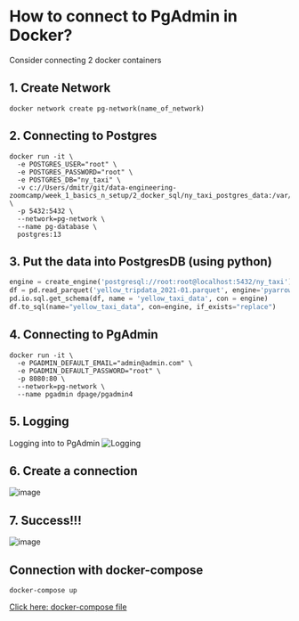 
# How to connect to PgAdmin in Docker?

Consider connecting 2 docker containers

## 1. Create Network

```docker
docker network create pg-network(name_of_network)
```

## 2. Connecting to Postgres

```docker
docker run -it \
  -e POSTGRES_USER="root" \
  -e POSTGRES_PASSWORD="root" \
  -e POSTGRES_DB="ny_taxi" \
  -v c://Users/dmitr/git/data-engineering-zoomcamp/week_1_basics_n_setup/2_docker_sql/ny_taxi_postgres_data:/var/lib/postgresql/data \
  -p 5432:5432 \ 
  --network=pg-network \ 
  --name pg-database \
  postgres:13
```

## 3. Put the data into PostgresDB (using python)

```python
engine = create_engine('postgresql://root:root@localhost:5432/ny_taxi')
df = pd.read_parquet('yellow_tripdata_2021-01.parquet', engine='pyarrow')
pd.io.sql.get_schema(df, name = 'yellow_taxi_data', con = engine)
df.to_sql(name="yellow_taxi_data", con=engine, if_exists="replace")
```
## 4. Connecting to PgAdmin

```docker
docker run -it \
  -e PGADMIN_DEFAULT_EMAIL="admin@admin.com" \
  -e PGADMIN_DEFAULT_PASSWORD="root" \
  -p 8080:80 \
  --network=pg-network \
  --name pgadmin dpage/pgadmin4
```

## 5. Logging 
Logging into to PgAdmin 
![Logging](https://user-images.githubusercontent.com/55916170/181265341-3a8dc817-f332-4f3b-8b22-f6ef7fe0f634.png)

## 6. Create a connection 
![image](https://user-images.githubusercontent.com/55916170/181265984-3344a392-3ccd-4c96-8f4b-b8314d506b20.png)

## 7. Success!!!
![image](https://user-images.githubusercontent.com/55916170/181266778-b2e16c84-7bd0-4291-8725-600d2b19da04.png)

## Connection with docker-compose
```docker
docker-compose up
```

[Click here: docker-compose file](https://github.com/prosimpleee/data_engineering_/blob/main/data-engineering-zoomcamp/week_1_basics_n_setup/docker-compose.yaml)







